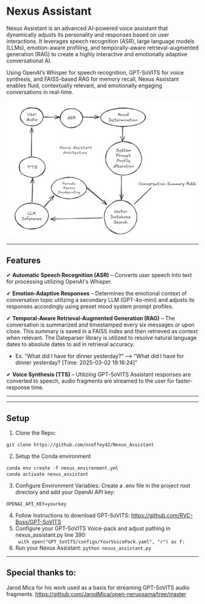 # **Nexus Assistant**
Nexus Assistant is an advanced AI-powered voice assistant that dynamically adjusts its personality and responses based on user interactions. It leverages speech recognition (ASR), large language models (LLMs), emotion-aware profiling, and temporally-aware retrieval-augmented generation (RAG) to create a highly interactive and emotionally adaptive conversational AI.  
  
Using OpenAI’s Whisper for speech recognition, GPT-SoVITS for voice synthesis, and FAISS-based RAG for memory recall, Nexus Assistant enables fluid, contextually relevant, and emotionally engaging conversations in real-time.

![Nexus Assistant Design](./assets/images/nexus_system_design.PNG)


---

## **Features**
✔ **Automatic Speech Recognition (ASR)** – Converts user speech into text for processing utilizing OpenAI's Whisper.  
  
✔ **Emotion-Adaptive Responses** – Determines the emotional context of conversation topic utilizing a secondary LLM (GPT-4o-mini) and adjusts its responses accordingly using preset mood system prompt profiles. 
  
✔ **Temporal-Aware Retrieval-Augmented Generation (RAG)** – The conversation is summarized and timestamped every six messages or upon close. This summary is saved in a FAISS Index and then retrieved as context when relevant. The Dateparser library is utilized to resolve natural language dates to absolute dates to aid in retrieval accuracy.  
- Ex. "What did I have for dinner yesterday?" --> "What did I have for dinner yesterday? [Time: 2025-03-02 19:16:24]"
  
✔ **Voice Synthesis (TTS)** – Utilizing GPT-SoVITS Assistant responses are converted to speech, audio fragments are streamed to the user for faster-response time.  

---

---
## Setup
1. Clone the Repo:
```
git clone https://github.com/ncoffey42/Nexus_Assistant
```
2. Setup the Conda environment
```
conda env create -f nexus_environment.yml
conda activate nexus_assistant
```
3. Configure Environment Variables:
Create a .env file in the project root directory and add your OpenAI API key:
```
OPENAI_API_KEY=yourkey
```
4. Follow Instructions to download GPT-SoVITS:
   https://github.com/RVC-Boss/GPT-SoVITS  
5. Configure your GPT-SoVITS Voice-pack and adjust pathing in nexus_assistant.py line 390:  
``` with open("GPT_SoVITS/configs/YourVoicePack.yaml", "r") as f:```  
6. Run your Nexus Assistant:
```python nexus_assistant.py```

---

## Special thanks to:
Jarod Mica for his work used as a basis for streaming GPT-SoVITS audio fragments. https://github.com/JarodMica/open-neruosama/tree/master


